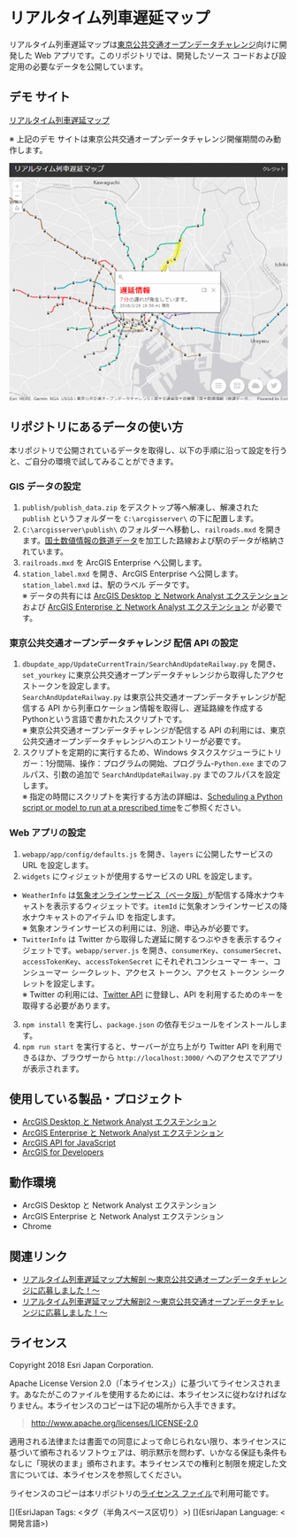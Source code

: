 # リアルタイム列車遅延マップ

リアルタイム列車遅延マップは[東京公共交通オープンデータチャレンジ](https://tokyochallenge.odpt.org/)向けに開発した Web アプリです。このリポジトリでは、開発したソース コードおよび設定用の必要なデータを公開しています。

## デモ サイト

[リアルタイム列車遅延マップ](http://ejodpt.s3-ap-northeast-1.amazonaws.com/index.html)

※ 上記のデモ サイトは東京公共交通オープンデータチャレンジ開催期間のみ動作します。

[![](images/top.png)]()


## リポジトリにあるデータの使い方

本リポジトリで公開されているデータを取得し、以下の手順に沿って設定を行うと、ご自分の環境で試してみることができます。

### GIS データの設定

1. `publish/publish_data.zip` をデスクトップ等へ解凍し、解凍された `publish` というフォルダーを `C:\arcgisserver\` の下に配置します。
2. `C:\arcgisserver\publish\` のフォルダーへ移動し、`railroads.mxd` を開きます。[国土数値情報の鉄道データ](http://nlftp.mlit.go.jp/ksj/gml/datalist/KsjTmplt-N02-v2_3.html)を加工した路線および駅のデータが格納されています。
3. `railroads.mxd` を ArcGIS Enterprise へ公開します。
4. `station_label.mxd` を開き、ArcGIS Enterprise へ公開します。`station_label.mxd` は、駅のラベル データです。  
※ データの共有には [ArcGIS Desktop と Network Analyst エクステンション](https://www.esrij.com/products/arcgis-desktop/) および [ArcGIS Enterprise と Network Analyst エクステンション](https://www.esrij.com/products/arcgis-enterprise/) が必要です。

### 東京公共交通オープンデータチャレンジ 配信 API の設定

1. `dbupdate_app/UpdateCurrentTrain/SearchAndUpdateRailway.py` を開き、`set_yourkey` に東京公共交通オープンデータチャレンジから取得したアクセストークンを設定します。  
`SearchAndUpdateRailway.py` は東京公共交通オープンデータチャレンジが配信する API から列車ロケーション情報を取得し、遅延路線を作成するPythonという言語で書かれたスクリプトです。  
※ 東京公共交通オープンデータチャレンジが配信する API の利用には、東京公共交通オープンデータチャレンジへのエントリーが必要です。
2. スクリプトを定期的に実行するため、Windows タスクスケジューラにトリガー：1分間隔、操作：プログラムの開始、プログラム-`Python.exe` までのフルパス、引数の追加で `SearchAndUpdateRailway.py` までのフルパスを設定します。  
※ 指定の時間にスクリプトを実行する方法の詳細は、[Scheduling a Python script or model to run at a prescribed time](https://blogs.esri.com/esri/arcgis/2013/07/30/scheduling-a-scrip/)をご参照ください。

### Web アプリの設定

1. `webapp/app/config/defaults.js` を開き、`layers` に公開したサービスの URL を設定します。
2. `widgets` にウィジェットが使用するサービスの URL を設定します。
  * `WeatherInfo` は[気象オンラインサービス（ベータ版）](https://www.esrij.com/products/data-content-onlinesuite-weather/)が配信する降水ナウキャストを表示するウィジェットです。`itemId` に気象オンラインサービスの降水ナウキャストのアイテム ID を指定します。  
  ※ 気象オンラインサービスの利用には、別途、申込みが必要です。
  * `TwitterInfo` は Twitter から取得した遅延に関するつぶやきを表示するウィジェットです。`webapp/server.js` を開き、`consumerKey`、`consumerSecret`、`accessTokenKey`、`accessTokenSecret` にそれぞれコンシューマー キー、コンシューマー シークレット、アクセス トークン、アクセス トークン シークレットを設定します。  
  ※ Twitter の利用には、[Twitter API](https://developer.twitter.com/) に登録し、API を利用するためのキーを取得する必要があります。
3. `npm install` を実行し、`package.json` の依存モジュールをインストールします。
4. `npm run start` を実行すると、サーバーが立ち上がり Twitter API を利用できるほか、ブラウザーから `http://localhost:3000/` へのアクセスでアプリが表示されます。

## 使用している製品・プロジェクト

* [ArcGIS Desktop と Network Analyst エクステンション](https://www.esrij.com/products/arcgis-desktop/)
* [ArcGIS Enterprise と Network Analyst エクステンション](https://www.esrij.com/products/arcgis-enterprise/)
* [ArcGIS API for JavaScript](http://www.esrij.com/products/arcgis-api-for-javascript/)
* [ArcGIS for Developers](https://developers.arcgis.com/)

## 動作環境

* ArcGIS Desktop と Network Analyst エクステンション
* ArcGIS Enterprise と Network Analyst エクステンション
* Chrome

## 関連リンク

* [リアルタイム列車遅延マップ大解剖 ～東京公共交通オープンデータチャレンジに応募しました！～](https://community.esri.com/docs/DOC-11510)
* [リアルタイム列車遅延マップ大解剖2 ～東京公共交通オープンデータチャレンジに応募しました！～](https://community.esri.com/docs/DOC-11400)

## ライセンス
Copyright 2018 Esri Japan Corporation.

Apache License Version 2.0（「本ライセンス」）に基づいてライセンスされます。あなたがこのファイルを使用するためには、本ライセンスに従わなければなりません。本ライセンスのコピーは下記の場所から入手できます。

> http://www.apache.org/licenses/LICENSE-2.0

適用される法律または書面での同意によって命じられない限り、本ライセンスに基づいて頒布されるソフトウェアは、明示黙示を問わず、いかなる保証も条件もなしに「現状のまま」頒布されます。本ライセンスでの権利と制限を規定した文言については、本ライセンスを参照してください。

ライセンスのコピーは本リポジトリの[ライセンス ファイル](./LICENSE)で利用可能です。

[](EsriJapan Tags: <タグ（半角スペース区切り）>)
[](EsriJapan Language: <開発言語>)
